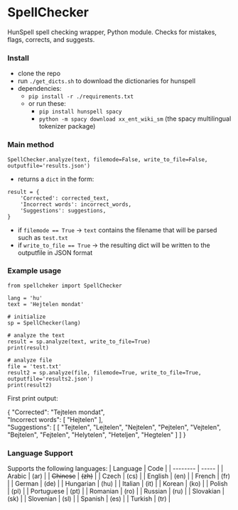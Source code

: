 # SpellChecker

HunSpell spell checking wrapper, Python module. Checks for mistakes, flags, corrects, and suggests.

### Install
- clone the repo
- run `./get_dicts.sh` to download the dictionaries for hunspell
- dependencies:
    - `pip install -r ./requirements.txt`
    - or run these:
        - `pip install hunspell spacy`
        - `python -m spacy download xx_ent_wiki_sm`  (the spacy multilingual tokenizer package)

### Main method
`SpellChecker.analyze(text, filemode=False, write_to_file=False, outputfile='results.json')`

- returns a `dict` in the form:
```
result = {
    'Corrected': corrected_text,
    'Incorrect words': incorrect_words,
    'Suggestions': suggestions,
}
```

- if `filemode == True` -> `text` contains the filename that will be parsed such as `test.txt`
- if `write_to_file == True` -> the resulting dict will be written to the outputfile in JSON format


### Example usage

```
from spellcheker import SpellChecker

lang = 'hu'
text = 'Hejtelen mondat'

# initialize
sp = SpellChecker(lang)

# analyze the text
result = sp.analyze(text, write_to_file=True)
print(result)

# analyze file
file = 'test.txt'
result2 = sp.analyze(file, filemode=True, write_to_file=True, outputfile='results2.json')
print(result2)
```
First print output:

{
    "Corrected": "Tejtelen mondat",\
    "Incorrect words": [
        "Hejtelen"
    ],\
    "Suggestions": [
        [
            "Tejtelen",
            "Lejtelen",
            "Nejtelen",
            "Pejtelen",
            "Vejtelen",
            "Bejtelen",
            "Fejtelen",
            "Helytelen",
            "Heteljen",
            "Hegtelen"
        ]
    ]
}

### Language Support
Supports the following languages:
| Language      | Code      |
| --------      | -----     |
| Arabic        | (ar)      |
| ~~Chinese~~   | ~~(zh)~~  |
| Czech         | (cs)      |
| English       | (en)      |
| French        | (fr)      |
| German        | (de)      |
| Hungarian     | (hu)      |
| Italian       | (it)      |
| Korean        | (ko)      |
| Polish        | (pl)      |
| Portuguese    | (pt)      |
| Romanian      | (ro)      |
| Russian       | (ru)      |
| Slovakian     | (sk)      |
| Slovenian     | (sl)      |
| Spanish       | (es)      |
| Turkish       | (tr)      |
